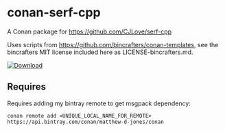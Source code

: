 # conan-serf-cpp

A Conan package for https://github.com/CJLove/serf-cpp

Uses scripts from https://github.com/bincrafters/conan-templates, see the bincrafters MIT license included here as LICENSE-bincrafters.md.

[ ![Download](https://api.bintray.com/packages/matthew-d-jones/conan/serf-cpp%3Amatthew-d-jones/images/download.svg) ](https://bintray.com/matthew-d-jones/conan/serf-cpp%3Amatthew-d-jones/_latestVersion)

## Requires

Requires adding my bintray remote to get msgpack dependency:
```
conan remote add <UNIQUE_LOCAL_NAME_FOR_REMOTE> https://api.bintray.com/conan/matthew-d-jones/conan
```
